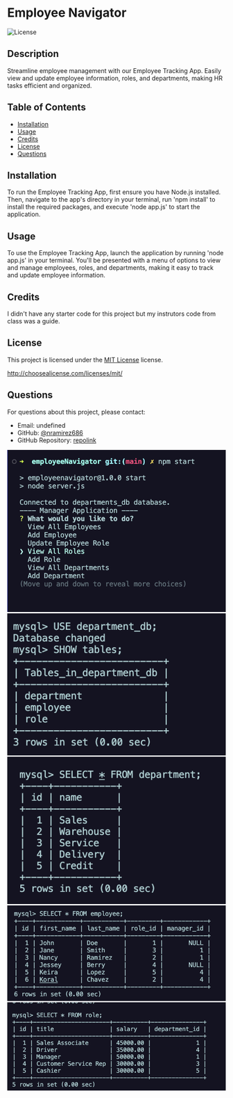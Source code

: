 # Employee Navigator

![License](https://img.shields.io/badge/License-MIT-blue.svg)

## Description

Streamline employee management with our Employee Tracking App. Easily view and update employee information, roles, and departments, making HR tasks efficient and organized.

## Table of Contents

- [Installation](#installation)
- [Usage](#usage)
- [Credits](#credits)
- [License](#license)
- [Questions](#questions)

## Installation

To run the Employee Tracking App, first ensure you have Node.js installed. Then, navigate to the app's directory in your terminal, run 'npm install' to install the required packages, and execute 'node app.js' to start the application.

## Usage

To use the Employee Tracking App, launch the application by running 'node app.js' in your terminal. You'll be presented with a menu of options to view and manage employees, roles, and departments, making it easy to track and update employee information.

## Credits

I didn't have any starter code for this project but my instrutors code from class was a guide.

## License

This project is licensed under the [MIT License](http://choosealicense.com/licenses/mit/) license.

http://choosealicense.com/licenses/mit/

## Questions

For questions about this project, please contact:

- Email: undefined
- GitHub: [@nramirez686](https://github.com/nramirez686)
- GitHub Repository: [repolink ](https://github.com/nramirez686/employeeNavigator.git)

![Deployed Application](/assets/app1.png)
![Deployed Aplication](/assets/app2.png)
![Deployed Aplication](/assets/app3.png)
![Deployed Aplication](/assets/app4.png)
![Deployed Aplication](/assets/app5.png)
